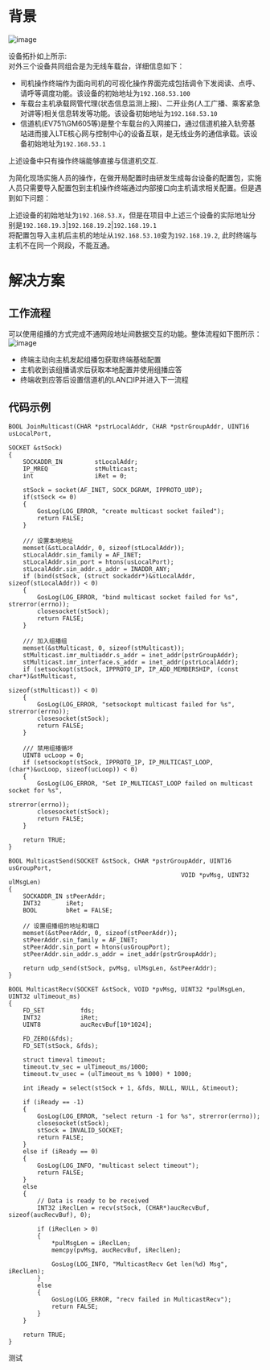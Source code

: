 # 背景  
![image](https://github.com/grow-man/MyLearningRecorder/assets/52662997/727c10f9-9d5f-4dbc-b761-63e52e43835d)  

  设备拓扑如上所示:  
  对外三个设备共同组合是为无线车载台，详细信息如下：    
  * 司机操作终端作为面向司机的可视化操作界面完成包括调令下发阅读、点呼、请呼等调度功能。该设备的初始地址为`192.168.53.100`
  * 车载台主机承载网管代理(状态信息监测上报)、二开业务(人工广播、乘客紧急对讲等)相关信息转发等功能。该设备初始地址为`192.168.53.10`
  * 信道机(EV751\GM605等)是整个车载台的入网接口，通过信道机接入轨旁基站进而接入LTE核心网与控制中心的设备互联，是无线业务的通信承载。该设备初始地址为`192.168.53.1`

  上述设备中只有操作终端能够直接与信道机交互.  
    
  为简化现场实施人员的操作，在做开局配置时由研发生成每台设备的配置包，实施人员只需要导入配置包到主机操作终端通过内部接口向主机请求相关配置。但是遇到如下问题：  
  
  上述设备的初始地址为`192.168.53.X`，但是在项目中上述三个设备的实际地址分别是`192.168.19.3`|`192.168.19.2`|`192.168.19.1`  
    将配置包导入主机后主机的地址从`192.168.53.10`变为`192.168.19.2`, 此时终端与主机不在同一个网段，不能互通。  

# 解决方案  

## 工作流程
  可以使用组播的方式完成不通网段地址间数据交互的功能。整体流程如下图所示：  
  ![image](https://github.com/grow-man/MyLearningRecorder/assets/52662997/932b7da2-7ac2-4b5e-ba2f-0cf3ca5c3de3)  

  * 终端主动向主机发起组播包获取终端基础配置
  * 主机收到该组播请求后获取本地配置并使用组播应答
  * 终端收到应答后设置信道机的LAN口IP并进入下一流程

## 代码示例  

``` 组播收发数据
BOOL JoinMulticast(CHAR *pstrLocalAddr, CHAR *pstrGroupAddr, UINT16 usLocalPort, 
                                                                    SOCKET &stSock)
{
    SOCKADDR_IN         stLocalAddr;
    IP_MREQ             stMulticast;
    int                 iRet = 0;

    stSock = socket(AF_INET, SOCK_DGRAM, IPPROTO_UDP);
    if(stSock <= 0)
    {
        GosLog(LOG_ERROR, "create multicast socket failed");
        return FALSE;
    }

    /// 设置本地地址
    memset(&stLocalAddr, 0, sizeof(stLocalAddr));
    stLocalAddr.sin_family = AF_INET;
    stLocalAddr.sin_port = htons(usLocalPort);
    stLocalAddr.sin_addr.s_addr = INADDR_ANY;
    if (bind(stSock, (struct sockaddr*)&stLocalAddr, sizeof(stLocalAddr)) < 0)
    {
        GosLog(LOG_ERROR, "bind multicast socket failed for %s", strerror(errno));
        closesocket(stSock);
        return FALSE;
    }

    /// 加入组播组
    memset(&stMulticast, 0, sizeof(stMulticast));
    stMulticast.imr_multiaddr.s_addr = inet_addr(pstrGroupAddr);
    stMulticast.imr_interface.s_addr = inet_addr(pstrLocalAddr);
    if (setsockopt(stSock, IPPROTO_IP, IP_ADD_MEMBERSHIP, (const char*)&stMulticast, 
                                                            sizeof(stMulticast)) < 0)
    {
        GosLog(LOG_ERROR, "setsockopt multicast failed for %s", strerror(errno));
        closesocket(stSock);
        return FALSE;
    }

    /// 禁用组播循环
    UINT8 ucLoop = 0;
    if (setsockopt(stSock, IPPROTO_IP, IP_MULTICAST_LOOP, (char*)&ucLoop, sizeof(ucLoop)) < 0)
    {
        GosLog(LOG_ERROR, "Set IP_MULTICAST_LOOP failed on multicast socket for %s", 
                                                                        strerror(errno));
        closesocket(stSock);
        return FALSE;
    }

    return TRUE;
}

BOOL MulticastSend(SOCKET &stSock, CHAR *pstrGroupAddr, UINT16 usGroupPort, 
                                                VOID *pvMsg, UINT32 ulMsgLen)
{
    SOCKADDR_IN stPeerAddr;
    INT32       iRet;
    BOOL        bRet = FALSE;

    // 设置组播组的地址和端口
    memset(&stPeerAddr, 0, sizeof(stPeerAddr)); 
    stPeerAddr.sin_family = AF_INET;
    stPeerAddr.sin_port = htons(usGroupPort);
    stPeerAddr.sin_addr.s_addr = inet_addr(pstrGroupAddr);

    return udp_send(stSock, pvMsg, ulMsgLen, &stPeerAddr);
}

BOOL MulticastRecv(SOCKET &stSock, VOID *pvMsg, UINT32 *pulMsgLen, UINT32 ulTimeout_ms)
{
    FD_SET          fds;
    INT32           iRet;
    UINT8           aucRecvBuf[10*1024];

    FD_ZERO(&fds);
    FD_SET(stSock, &fds);

    struct timeval timeout;
    timeout.tv_sec = ulTimeout_ms/1000;
    timeout.tv_usec = (ulTimeout_ms % 1000) * 1000;

    int iReady = select(stSock + 1, &fds, NULL, NULL, &timeout);

    if (iReady == -1) 
    {
        GosLog(LOG_ERROR, "select return -1 for %s", strerror(errno));
        closesocket(stSock);
        stSock = INVALID_SOCKET;
        return FALSE;
    } 
    else if (iReady == 0) 
    {
        GosLog(LOG_INFO, "multicast select timeout");
        return FALSE;
    } 
    else 
    {
        // Data is ready to be received
        INT32 iReclLen = recv(stSock, (CHAR*)aucRecvBuf, sizeof(aucRecvBuf), 0);

        if (iReclLen > 0) 
        {
            *pulMsgLen = iReclLen;
            memcpy(pvMsg, aucRecvBuf, iReclLen);

            GosLog(LOG_INFO, "MulticastRecv Get len(%d) Msg", iReclLen);
        } 
        else 
        {
            GosLog(LOG_ERROR, "recv failed in MulticastRecv");
            return FALSE;
        }
    }

    return TRUE;
}

```
测试  



